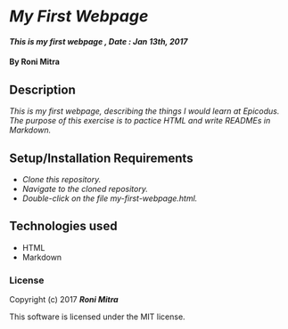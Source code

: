 # _My First Webpage_

#### _This is my first webpage , Date : Jan 13th, 2017_

#### By __**Roni Mitra**__

## Description
_This is my first webpage, describing the things I would learn at Epicodus. The purpose of this exercise is to pactice HTML and write READMEs in Markdown._

## Setup/Installation Requirements
*  _Clone this repository._
*  _Navigate to the cloned repository._
*  _Double-click on the file my-first-webpage.html._

## Technologies used
* HTML
* Markdown

### License
Copyright (c) 2017 **_Roni Mitra_**

This software is licensed under the MIT license.
